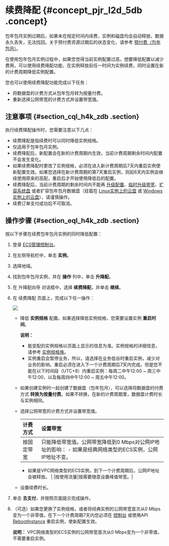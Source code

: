 # 续费降配 {#concept_pjr_l2d_5db .concept}

包年包月实例过期后，如果未在规定时间内续费，实例和磁盘均会自动释放，数据永久丢失，无法找回。关于预付费资源过期后的状态变化，请参考 [预付费（包年包月）](cn.zh-CN/产品定价/预付费（包年包月）.md#)。

在使用包年包月实例过程中，如果您觉得当前实例配置过高，想要降低配置以减少费用，可以使用续费降配功能，在实例释放前任一时间为实例续费，同时设置在新的计费周期降低实例配置。

您也可以使用续费降配功能完成以下任务：

-   将数据盘的计费方式从包年包月转为按量付费。
-   重新选择公网带宽的计费方式并设置带宽值。

## 注意事项 {#section_cql_h4k_zdb .section}

执行续费降配操作时，您需要注意以下几点：

-   续费降配是指续费时可以同时降低实例规格。
-   仅适用于包年包月实例。
-   续费降配后，新配置会在新的计费周期内生效，当前计费周期剩余时间内配置不会发生变化。
-   如果续费降配时更改了实例规格，必须在进入新计费周期后7天内重启实例使新配置生效。如果您选择在新计费周期的第7天重启实例，则前6天内实例会继续使用原来的高配，重启后才开始使用降低后的配置。
-   续费降配后，当前计费周期的剩余时间内不能再 [升级配置](../../../../../cn.zh-CN/用户指南/实例/升降配/预付费实例升级配置.md#)、[临时升级带宽](../../../../../cn.zh-CN/用户指南/实例/升降配/临时升级带宽.md#)、[扩容系统盘](../../../../../cn.zh-CN/用户指南/云盘/扩容云盘/扩容系统盘.md#) 或者扩容包年包月数据盘（挂载在 [Linux实例上的云盘](../../../../../cn.zh-CN/用户指南/云盘/扩容云盘/扩容数据盘_Linux.md#) 或 [Windows实例上的云盘](../../../../../cn.zh-CN/用户指南/云盘/扩容云盘/扩容数据盘_Windows.md#)），请谨慎操作。
-   续费订单支付成功后不可取消。

## 操作步骤 {#section_eql_h4k_zdb .section}

按以下步骤在续费包年包月实例的同时降低配置：

1.  登录 [ECS管理控制台](https://ecs.console.aliyun.com/#/home)。
2.  在左侧导航栏中，单击 **实例**。
3.  选择地域。
4.  找到包年包月实例，并在 **操作** 列中，单击 **升降配**。
5.  在 升降配向导 对话框中，选择 **续费降配**，并单击 **继续**。
6.  在 续费降配 页面上，完成以下任一操作：

    ![](http://static-aliyun-doc.oss-cn-hangzhou.aliyuncs.com/assets/img/9593/15481750275607_zh-CN.png)

    -   降低 **实例规格** 配置。如果选择降低实例规格，您需要设置实例 **重启时间**。

        **说明：** 

        -   能变配的实例规格以页面上显示的信息为准。实例规格的详细信息，请参考 [实例规格族](../../../../../cn.zh-CN/产品简介/实例规格族.md#)。
        -   实例重启会暂停业务，所以，请选择在业务低谷时重启实例，减少对业务的影响。重启必须在进入下一个计费周期后7天内完成。但是您不能在以下时间段（UTC+8）内重启实例：每周二中午12:00 ~ 周三中午12:00，以及每周四中午12:00 ~ 周五中午12:00。
    -   如果创建实例时一起创建了数据盘（包年包月），可以选择将数据盘的付费方式 **转换为按量付费**。如果不转换，在新的计费周期里，数据盘计费时长与实例相同。
    -   选择公网带宽的计费方式并设置带宽值。

        |计费方式|设置带宽|
        |:---|:---|
        |按固定带宽|只能降低带宽值。公网带宽降低到0 Mbps对公网IP地址的影响：        -   如果是经典网络类型的ECS实例，公网IP地址不变。
        -   如果是VPC网络类型的ECS实例，到下一个计费周期后，公网IP地址会被释放。
|
        |按使用流量|按需要随意设置峰值带宽。|

    -   设置续费时长。
7.  单击 **去支付**，并按照页面提示完成操作。
8.  （可选）如果您更换了实例规格，或者将经典实例的公网带宽首次从0 Mbps变为一个非零值，在下一个计费周期7天内您必须在 [控制台](../../../../../cn.zh-CN/用户指南/实例/重启实例.md#) 或使用API [RebootInstance](../../../../../cn.zh-CN/API参考/实例/RebootInstance.md#) 重启实例，使新配置生效。

    **说明：** VPC网络类型的ECS实例的公网带宽首次从0 Mbps变为一个非零值，不需要重启实例。


